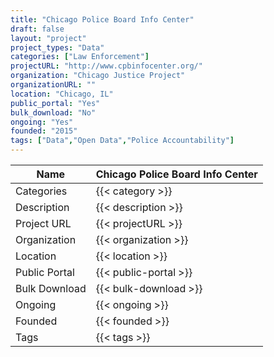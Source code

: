```yaml
---
title: "Chicago Police Board Info Center"
draft: false
layout: "project"
project_types: "Data"
categories: ["Law Enforcement"]
projectURL: "http://www.cpbinfocenter.org/"
organization: "Chicago Justice Project"
organizationURL: ""
location: "Chicago, IL"
public_portal: "Yes"
bulk_download: "No"
ongoing: "Yes"
founded: "2015"
tags: ["Data","Open Data","Police Accountability"]
---
```



Name                    |  Chicago Police Board Info Center    
------------------------|----
Categories              | {{< category >}} 
Description             | {{< description >}} 
Project URL             | {{< projectURL >}} 
Organization            | {{< organization >}} 
Location                | {{< location >}} 
Public Portal           | {{< public-portal >}} 
Bulk Download           | {{< bulk-download >}} 
Ongoing                 | {{< ongoing >}} 
Founded                 | {{< founded >}} 
Tags                    | {{< tags >}} 
